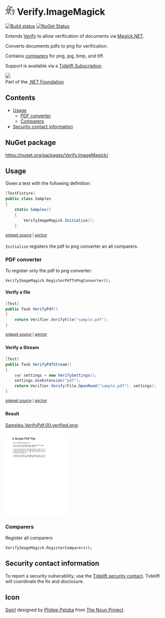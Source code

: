 # <img src="/src/icon.png" height="30px"> Verify.ImageMagick

[![Build status](https://ci.appveyor.com/api/projects/status/ersj3ag6pitygha5?svg=true)](https://ci.appveyor.com/project/SimonCropp/Verify-ImageMagick)
[![NuGet Status](https://img.shields.io/nuget/v/Verify.ImageMagick.svg)](https://www.nuget.org/packages/Verify.ImageMagick/)

Extends [Verify](https://github.com/VerifyTests/Verify) to allow verification of documents via [Magick.NET](https://github.com/dlemstra/Magick.NET).

Converts documents pdfs to png for verification.

Contains [comparers](https://github.com/VerifyTests/Verify/blob/master/docs/comparer.md) for png, jpg, bmp, and tiff.

Support is available via a [Tidelift Subscription](https://tidelift.com/subscription/pkg/nuget-verify?utm_source=nuget-verify&utm_medium=referral&utm_campaign=enterprise).

<a href='https://dotnetfoundation.org' alt='Part of the .NET Foundation'><img src='https://raw.githubusercontent.com/VerifyTests/Verify/master/docs/dotNetFoundation.svg' height='30px'></a><br>
Part of the <a href='https://dotnetfoundation.org' alt=''>.NET Foundation</a>

<!-- toc -->
## Contents

  * [Usage](#usage)
    * [PDF converter](#pdf-converter)
    * [Comparers](#comparers)
  * [Security contact information](#security-contact-information)<!-- endToc -->


## NuGet package

https://nuget.org/packages/Verify.ImageMagick/


## Usage

Given a test with the following definition:

<!-- snippet: TestDefinition -->
<a id='snippet-testdefinition'></a>
```cs
[TestFixture]
public class Samples
{
    static Samples()
    {
        VerifyImageMagick.Initialize();
    }
```
<sup><a href='/src/Tests/Samples.cs#L7-L15' title='Snippet source file'>snippet source</a> | <a href='#snippet-testdefinition' title='Start of snippet'>anchor</a></sup>
<!-- endSnippet -->

`Initialize` registers the pdf to png converter an all comparers.


### PDF converter

To register only the pdf to png converter:

```
VerifyImageMagick.RegisterPdfToPngConverter();
```


#### Verify a file

<!-- snippet: VerifyPdf -->
<a id='snippet-verifypdf'></a>
```cs
[Test]
public Task VerifyPdf()
{
    return Verifier.VerifyFile("sample.pdf");
}
```
<sup><a href='/src/Tests/Samples.cs#L17-L25' title='Snippet source file'>snippet source</a> | <a href='#snippet-verifypdf' title='Start of snippet'>anchor</a></sup>
<!-- endSnippet -->


#### Verify a Stream

<!-- snippet: VerifyPdfStream -->
<a id='snippet-verifypdfstream'></a>
```cs
[Test]
public Task VerifyPdfStream()
{
    var settings = new VerifySettings();
    settings.UseExtension("pdf");
    return Verifier.Verify(File.OpenRead("sample.pdf"), settings);
}
```
<sup><a href='/src/Tests/Samples.cs#L27-L37' title='Snippet source file'>snippet source</a> | <a href='#snippet-verifypdfstream' title='Start of snippet'>anchor</a></sup>
<!-- endSnippet -->


#### Result

[Samples.VerifyPdf.00.verified.png](/src/Tests/Samples.VerifyPdf.00.verified.png):

<img src="/src/Tests/Samples.VerifyPdf.00.verified.png" width="200px">


### Comparers

Register all comparers

```
VerifyImageMagick.RegisterComparers();
```


## Security contact information

To report a security vulnerability, use the [Tidelift security contact](https://tidelift.com/security). Tidelift will coordinate the fix and disclosure.


## Icon

[Swirl](https://thenounproject.com/term/wizard/2744075/) designed by [Philipp Petzka](https://thenounproject.com/masteroficon) from [The Noun Project](https://thenounproject.com/).
